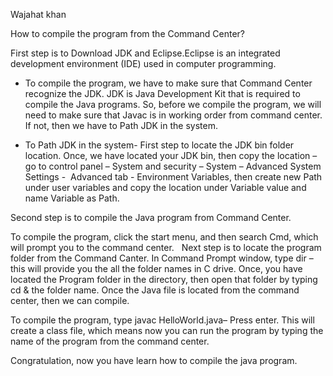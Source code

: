 

Wajahat khan


How to compile the program from the Command Center? 

First step is to Download JDK and Eclipse.Eclipse is an integrated
development environment (IDE) used in computer programming. 

- To compile the program, we have
to make sure that Command Center recognize the JDK. JDK is Java Development Kit
that is required to compile the Java programs. So, before we compile the
program, we will need to make sure that Javac is in working order from command
center. If not, then we have to Path JDK in the system. 

- To Path JDK in the system- First
step to locate the JDK bin folder location. Once, we have located your JDK bin,
then copy the location – go to control panel – System and security – System –
Advanced System Settings -  Advanced tab - Environment Variables, then create new Path under user variables and copy the
location under Variable value and name Variable as Path. 

Second step is to compile the Java program from Command
Center. 

To compile the program, click the start menu,
and then search Cmd, which will prompt you to the command center. 
 
Next step is to locate the program folder from
the Command Canter. In Command Prompt window, type dir – this will provide you
the all the folder names in C drive. Once, you have located the Program folder
in the directory, then open that folder by typing cd & the folder name. Once the Java file is located from the command
center, then we can compile. 

To compile the program, type javac HelloWorld.java– Press enter. This will create a class file, which means now you can run the
program by typing the name of the program from the command center.  

Congratulation, now you have learn how to compile the java program. 






